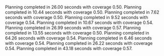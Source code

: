Planning completed in 26.00 seconds with coverage 0.50.
Planning completed in 10.44 seconds with coverage 0.50.
Planning completed in 7.62 seconds with coverage 0.50.
Planning completed in 9.52 seconds with coverage 0.54.
Planning completed in 10.67 seconds with coverage 0.54.
Planning completed in 26.99 seconds with coverage 0.57.
Planning completed in 13.55 seconds with coverage 0.50.
Planning completed in 64.26 seconds with coverage 0.54.
Planning completed in 6.46 seconds with coverage 0.54.
Planning completed in 26.22 seconds with coverage 0.54.
Planning completed in 43.18 seconds with coverage 0.57.
